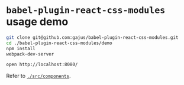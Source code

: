 # `babel-plugin-react-css-modules` usage demo

```bash
git clone git@github.com:gajus/babel-plugin-react-css-modules.git
cd ./babel-plugin-react-css-modules/demo
npm install
webpack-dev-server
```

```bash
open http://localhost:8080/
```

Refer to [`./src/components`](./src/components).
